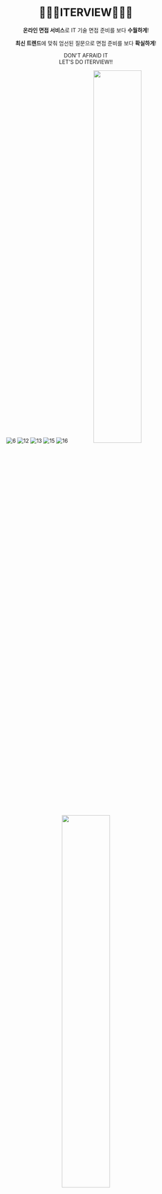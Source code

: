 <div align="center">
  
  # 🧑🏻‍💻ITERVIEW🧑🏻‍💻 #

<b>온라인 면접 서비스</b>로 IT 기술 면접 준비를 보다 <b>수월하게</b>!    


<b>최신 트렌드</b>에 맞춰 엄선된 질문으로 면접 준비를 보다 <b>확실하게</b>!


DON'T AFRAID IT    
LET'S DO ITERVIEW!!

![6](https://user-images.githubusercontent.com/94633589/227699009-ffdb648c-eabd-4026-a245-46bdf3459372.jpg)
![12](https://user-images.githubusercontent.com/94633589/227699021-a53f0381-f4ff-4347-919f-6285f3680bc8.jpg)
![13](https://user-images.githubusercontent.com/94633589/227699026-7cbf1713-5f5d-47f6-bf63-81f8073bfd34.jpg)
![15](https://user-images.githubusercontent.com/94633589/227699033-763e1b58-ab34-4d38-88ac-20495ec04761.jpg)
![16](https://user-images.githubusercontent.com/94633589/227699039-da53e8a6-17ee-4071-9481-b9b35e508e0c.jpg)
<img src="https://user-images.githubusercontent.com/94633589/227699042-5e858bc8-ea32-43af-937f-7c0d3247cdc4.jpg" width="50%"><img src="https://user-images.githubusercontent.com/94633589/227699043-0f6e2dbe-6de0-48ee-9b09-939cc3184253.jpg" width="50%">
<img src="https://user-images.githubusercontent.com/94633589/227699044-f304f2b8-4497-450e-ae34-36649e92571c.jpg" width="50%"><img src="https://user-images.githubusercontent.com/94633589/227699045-edeb90fa-6f6b-462e-b533-fc2ae4a288cd.jpg" width="50%">
<img src="https://user-images.githubusercontent.com/94633589/227699046-296ba2df-162f-4a59-be6b-b34fd06393f4.jpg" width="50%"><img src="https://user-images.githubusercontent.com/94633589/227699048-c6d13a3c-5281-44a6-92cd-54f17361199b.jpg" width="50%">
![24](https://user-images.githubusercontent.com/94633589/227699049-3e19633c-9464-4acc-a2ab-eb782244892d.jpg)
![25](https://user-images.githubusercontent.com/94633589/227699050-86350efd-a90c-4013-8e13-c081ab961bf7.jpg)

  
  </div>
